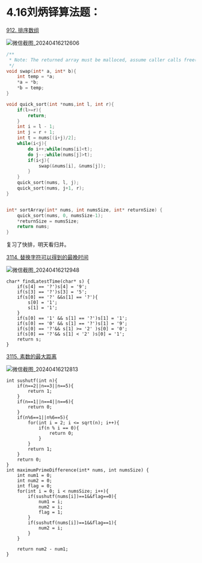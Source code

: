 # 4.16刘炳铎算法题：

[912. 排序数组](https://leetcode.cn/problems/sort-an-array/)

![微信截图_20240416212606](https://gitee.com/liu-bingduo/pic-bed/raw/master/img/%E5%BE%AE%E4%BF%A1%E6%88%AA%E5%9B%BE_20240416212606.png)

```C
/**
 * Note: The returned array must be malloced, assume caller calls free().
 */
void swap(int* a, int* b){
    int temp = *a;
    *a = *b;
    *b = temp;
}

void quick_sort(int *nums,int l, int r){
    if(l>=r){
        return;
    }
    int i = l - 1;
    int j = r + 1;
    int t = nums[(i+j)/2];
    while(i<j){
        do i++;while(nums[i]<t);
        do j--;while(nums[j]>t);
        if(i<j){
            swap(&nums[i], &nums[j]);
        }
    }
    quick_sort(nums, l, j);
    quick_sort(nums, j+1, r);
}


int* sortArray(int* nums, int numsSize, int* returnSize) {
    quick_sort(nums, 0, numsSize-1);
    *returnSize = numsSize;
    return nums;
}
```

复习了快排，明天看归并。

[3114. 替换字符可以得到的最晚时间](https://leetcode.cn/problems/latest-time-you-can-obtain-after-replacing-characters/)

![微信截图_20240416212948](https://gitee.com/liu-bingduo/pic-bed/raw/master/img/%E5%BE%AE%E4%BF%A1%E6%88%AA%E5%9B%BE_20240416212948.png)

```
char* findLatestTime(char* s) {
    if(s[4] == '?')s[4] = '9';
    if(s[3] == '?')s[3] = '5';
    if(s[0] == '?' &&s[1] == '?'){
        s[0] = '1';
        s[1] = '1';
    }
    if(s[0] == '1' && s[1] == '?')s[1] = '1';
    if(s[0] == '0' && s[1] == '?')s[1] = '9';
    if(s[0] == '?'&& s[1] >= '2' )s[0] = '0';
    if(s[0] == '?'&& s[1] < '2' )s[0] = '1';
    return s;
}
```

[3115. 素数的最大距离](https://leetcode.cn/problems/maximum-prime-difference/)

![微信截图_20240416212813](https://gitee.com/liu-bingduo/pic-bed/raw/master/img/%E5%BE%AE%E4%BF%A1%E6%88%AA%E5%9B%BE_20240416212813.png)

```
int sushutf(int n){
    if(n==2||n==3||n==5){
        return 1;
    }
    if(n==1||n==4||n==6){
        return 0;
    }
    if(n%6==1||n%6==5){
        for(int i = 2; i <= sqrt(n); i++){
            if(n % i == 0){
                return 0;
            }
        }
        return 1;
    }
    return 0;
}
int maximumPrimeDifference(int* nums, int numsSize) {
    int num1 = 0;
    int num2 = 0;
    int flag = 0;
    for(int i = 0; i < numsSize; i++){
        if(sushutf(nums[i])==1&&flag==0){
            num1 = i;
            num2 = i;
            flag = 1;
        }
        if(sushutf(nums[i])==1&&flag==1){
            num2 = i;
        }
    }

    return num2 - num1;
}
```

